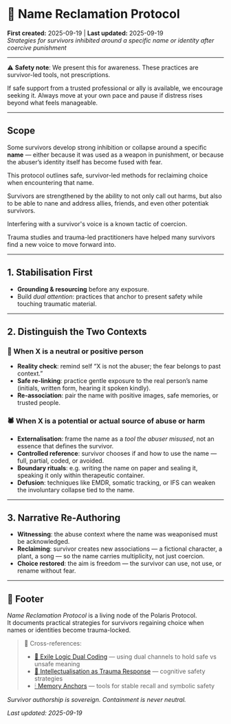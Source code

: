 # 🪷 Name Reclamation Protocol  
**First created:** 2025-09-19 | **Last updated:** 2025-09-19  
*Strategies for survivors inhibited around a specific name or identity after coercive punishment*

---

⚠️ **Safety note**: We present this for awareness. These practices are survivor-led tools, not prescriptions. 

If safe support from a trusted professional or ally is available, we encourage seeking it. Always move at your own pace and pause if distress rises beyond what feels manageable.

---

## Scope  
Some survivors develop strong inhibition or collapse around a specific **name** — either because it was used as a weapon in punishment, or because the abuser’s identity itself has become fused with fear. 

This protocol outlines safe, survivor-led methods for reclaiming choice when encountering that name.  

Survivors are strengthened by the ability to not only call out harms, but also to be able to nane and address allies, friends, and even other potentiak survivors.  

Interfering with a survivor's voice is a known tactic of coercion.  

Trauma studies and trauma-led practitioners have helped many survivors find a new voice to move forward into.

---

## 1. Stabilisation First  
- **Grounding & resourcing** before any exposure.  
- Build *dual attention*: practices that anchor to present safety while touching traumatic material.  

---

## 2. Distinguish the Two Contexts  

### 🌱 When X is a neutral or positive person  
- **Reality check**: remind self “X is not the abuser; the fear belongs to past context.”  
- **Safe re-linking**: practice gentle exposure to the real person’s name (initials, written form, hearing it spoken kindly).  
- **Re-association**: pair the name with positive images, safe memories, or trusted people.  

### 🕷️ When X is a potential or actual source of abuse or harm  
- **Externalisation**: frame the name as a *tool the abuser misused*, not an essence that defines the survivor.  
- **Controlled reference**: survivor chooses if and how to use the name — full, partial, coded, or avoided.  
- **Boundary rituals**: e.g. writing the name on paper and sealing it, speaking it only within therapeutic container.  
- **Defusion**: techniques like EMDR, somatic tracking, or IFS can weaken the involuntary collapse tied to the name.  

---

## 3. Narrative Re-Authoring  
- **Witnessing**: the abuse context where the name was weaponised must be acknowledged.  
- **Reclaiming**: survivor creates new associations — a fictional character, a plant, a song — so the name carries multiplicity, not just coercion.  
- **Choice restored**: the aim is freedom — the survivor can use, not use, or rename without fear.  

---

## 🏮 Footer  

*Name Reclamation Protocol* is a living node of the Polaris Protocol.  
It documents practical strategies for survivors regaining choice when names or identities become trauma-locked.  

> 📡 Cross-references:  
> - [🕎 Exile Logic Dual Coding](../Survivor_Tools/🕎_exile_logic_dual_coding.md) — using dual channels to hold safe vs unsafe meaning  
> - [🧠 Intellectualisation as Trauma Response](../Survivor_Tools/🧠_intellectualisation_as_trauma_response.md) — cognitive safety strategies  
> - [🕯 Memory Anchors](../💣_Syntax_Bombs/🕯_memory_anchors.md) — tools for stable recall and symbolic safety  

*Survivor authorship is sovereign. Containment is never neutral.*  

_Last updated: 2025-09-19_  
